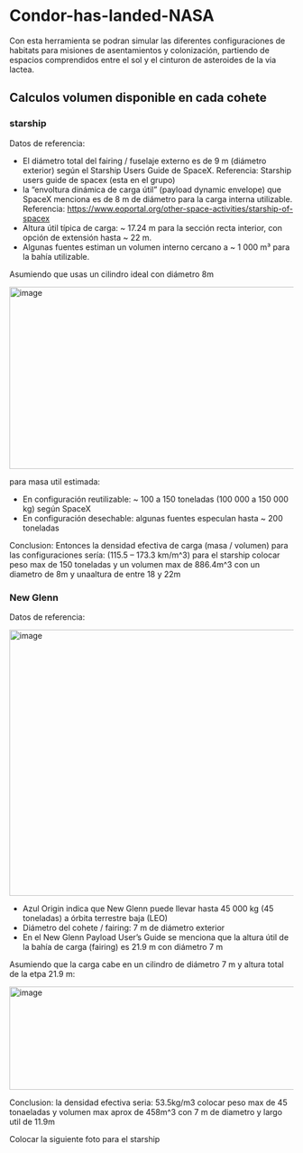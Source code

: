 # Condor-has-landed-NASA
Con esta herramienta se podran simular las diferentes configuraciones de habitats para misiones de asentamientos y colonización, partiendo de espacios comprendidos entre el sol y el cinturon de asteroides de la via lactea. 

## Calculos volumen disponible en cada cohete 
### starship 
Datos de referencia:
- El diámetro total del fairing / fuselaje externo es de 9 m (diámetro exterior) según el Starship Users Guide de SpaceX. Referencia: Starship users guide de spacex (esta en el grupo)
- la “envoltura dinámica de carga útil” (payload dynamic envelope) que SpaceX menciona es de 8 m de diámetro para la carga interna utilizable. Referencia: https://www.eoportal.org/other-space-activities/starship-of-spacex
- Altura útil típica de carga: ~ 17.24 m para la sección recta interior, con opción de extensión hasta ~ 22 m.
- Algunas fuentes estiman un volumen interno cercano a ~ 1 000 m³ para la bahía utilizable.

Asumiendo que usas un cilindro ideal con diámetro 8m

<img width="557" height="323" alt="image" src="https://github.com/user-attachments/assets/71cb4987-793e-4894-9745-3ccb8f9a5ff2" />

para masa util estimada:
- En configuración reutilizable: ~ 100 a 150 toneladas (100 000 a 150 000 kg) según SpaceX
- En configuración desechable: algunas fuentes especulan hasta ~ 200 toneladas

Conclusion: Entonces la densidad efectiva de carga (masa / volumen) para las configuraciones sería:
(115.5 – 173.3 km/m^3) para el starship colocar peso max de 150 toneladas y un volumen max de 886.4m^3 con un diametro de 8m y unaaltura de entre 18 y 22m

### New Glenn

Datos de referencia:

<img width="686" height="472" alt="image" src="https://github.com/user-attachments/assets/9d7e0aa1-3905-4e31-905d-332f0d0c29ac" />

- Azul Origin indica que New Glenn puede llevar hasta 45 000 kg (45 toneladas) a órbita terrestre baja (LEO)
- Diámetro del cohete / fairing: 7 m de diámetro exterior
- En el New Glenn Payload User’s Guide se menciona que la altura útil de la bahía de carga (fairing) es 21.9 m con diámetro 7 m

Asumiendo que la carga cabe en un cilindro de diámetro 7 m y altura total de la etpa 21.9 m:

<img width="599" height="183" alt="image" src="https://github.com/user-attachments/assets/81aac9d4-3d46-446c-9438-dd857030b05a" />

Conclusion: la densidad efectiva seria: 53.5kg/m3 colocar peso max de 45 tonaeladas y volumen max aprox de 458m^3 con 7 m de diametro y largo util de 11.9m

Colocar la siguiente foto para el starship



